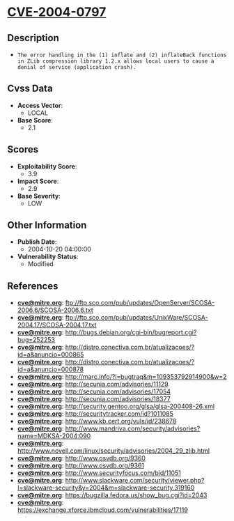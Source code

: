 
# [CVE-2004-0797](https://cve.mitre.org/cgi-bin/cvename.cgi?name=CVE-2004-0797)

## Description

- `The error handling in the (1) inflate and (2) inflateBack functions in ZLib compression library 1.2.x allows local users to cause a denial of service (application crash).`

## Cvss Data

- **Access Vector**:
  - LOCAL
- **Base Score**:
  - 2.1

## Scores

- **Exploitability Score**:
  - 3.9
- **Impact Score**:
  - 2.9
- **Base Severity**:
  - LOW

## Other Information

- **Publish Date**:
  - 2004-10-20 04:00:00
- **Vulnerability Status**:
  - Modified

## References

- **cve@mitre.org**: ftp://ftp.sco.com/pub/updates/OpenServer/SCOSA-2006.6/SCOSA-2006.6.txt
- **cve@mitre.org**: ftp://ftp.sco.com/pub/updates/UnixWare/SCOSA-2004.17/SCOSA-2004.17.txt
- **cve@mitre.org**: http://bugs.debian.org/cgi-bin/bugreport.cgi?bug=252253
- **cve@mitre.org**: http://distro.conectiva.com.br/atualizacoes/?id=a&anuncio=000865
- **cve@mitre.org**: http://distro.conectiva.com.br/atualizacoes/?id=a&anuncio=000878
- **cve@mitre.org**: http://marc.info/?l=bugtraq&m=109353792914900&w=2
- **cve@mitre.org**: http://secunia.com/advisories/11129
- **cve@mitre.org**: http://secunia.com/advisories/17054
- **cve@mitre.org**: http://secunia.com/advisories/18377
- **cve@mitre.org**: http://security.gentoo.org/glsa/glsa-200408-26.xml
- **cve@mitre.org**: http://securitytracker.com/id?1011085
- **cve@mitre.org**: http://www.kb.cert.org/vuls/id/238678
- **cve@mitre.org**: http://www.mandriva.com/security/advisories?name=MDKSA-2004:090
- **cve@mitre.org**: http://www.novell.com/linux/security/advisories/2004_29_zlib.html
- **cve@mitre.org**: http://www.osvdb.org/9360
- **cve@mitre.org**: http://www.osvdb.org/9361
- **cve@mitre.org**: http://www.securityfocus.com/bid/11051
- **cve@mitre.org**: http://www.slackware.com/security/viewer.php?l=slackware-security&y=2004&m=slackware-security.319160
- **cve@mitre.org**: https://bugzilla.fedora.us/show_bug.cgi?id=2043
- **cve@mitre.org**: https://exchange.xforce.ibmcloud.com/vulnerabilities/17119
